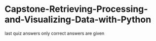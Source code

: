 # Capstone-Retrieving-Processing-and-Visualizing-Data-with-Python
last quiz answers only correct answers are given 

